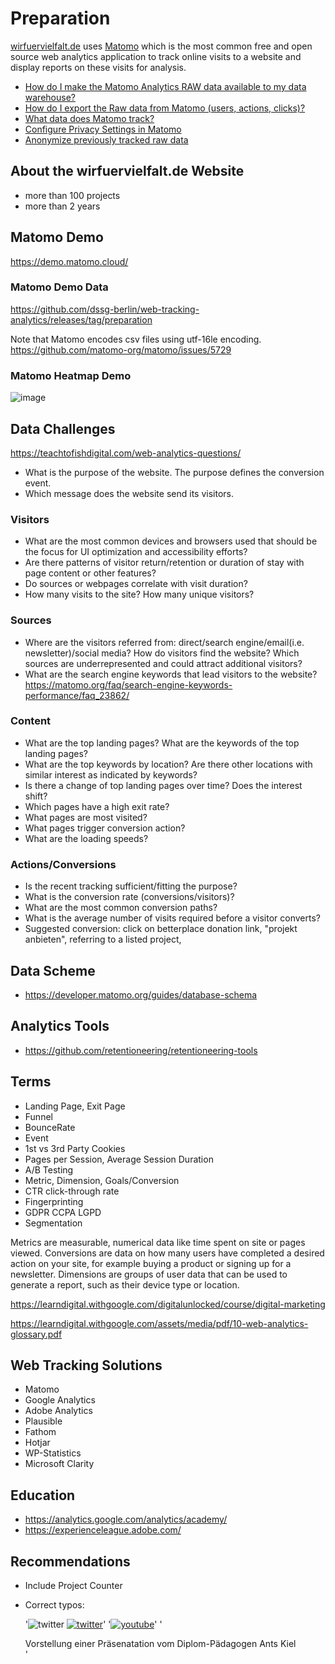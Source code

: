 # Preparation
[wirfuervielfalt.de](https://www.wirfuervielfalt.de/) uses [Matomo](https://matomo.org/) which is the most common free and open source web analytics application to track online visits to a website and display reports on these visits for analysis.

* [How do I make the Matomo Analytics RAW data available to my data warehouse?](https://matomo.org/faq/how-to/faq_24536/)
* [How do I export the Raw data from Matomo (users, actions, clicks)?](https://matomo.org/faq/how-to/faq_24574/)
* [What data does Matomo track?](https://matomo.org/faq/general/faq_18254/)
* [Configure Privacy Settings in Matomo](https://matomo.org/faq/general/configure-privacy-settings-in-matomo/)
* [Anonymize previously tracked raw data](https://matomo.org/faq/how-to/faq_35661/)

## About the wirfuervielfalt.de Website

* more than 100 projects
* more than 2 years

## Matomo Demo
https://demo.matomo.cloud/

### Matomo Demo Data
https://github.com/dssg-berlin/web-tracking-analytics/releases/tag/preparation

Note that Matomo encodes csv files using utf-16le encoding. https://github.com/matomo-org/matomo/issues/5729

### Matomo Heatmap Demo
![image](https://user-images.githubusercontent.com/8211411/222895767-1a8f8bb4-4037-4a78-bed6-e625fcbf3ac5.png)

## Data Challenges
https://teachtofishdigital.com/web-analytics-questions/

* What is the purpose of the website. The purpose defines the conversion event.
* Which message does the website send its visitors.

### Visitors
* What are the most common devices and browsers used that should be the focus for UI optimization and accessibility efforts?
* Are there patterns of visitor return/retention or duration of stay with page content or other features?
* Do sources or webpages correlate with visit duration?
* How many visits to the site? How many unique visitors?

### Sources
* Where are the visitors referred from: direct/search engine/email(i.e. newsletter)/social media? How do visitors find the website? Which sources are underrepresented and could attract additional visitors?
* What are the search engine keywords that lead visitors to the website? https://matomo.org/faq/search-engine-keywords-performance/faq_23862/

### Content
* What are the top landing pages? What are the keywords of the top landing pages? 
* What are the top keywords by location? Are there other locations with similar interest as indicated by keywords?
* Is there a change of top landing pages over time? Does the interest shift?
* Which pages have a high exit rate?
* What pages are most visited?
* What pages trigger conversion action?
* What are the loading speeds?

### Actions/Conversions
* Is the recent tracking sufficient/fitting the purpose?
* What is the conversion rate (conversions/visitors)?
* What are the most common conversion paths?
* What is the average number of visits required before a visitor converts?
* Suggested conversion: click on betterplace donation link, "projekt anbieten", referring to a listed project, 

## Data Scheme
* https://developer.matomo.org/guides/database-schema

## Analytics Tools
* https://github.com/retentioneering/retentioneering-tools

## Terms
* Landing Page, Exit Page
* Funnel
* BounceRate
* Event
* 1st vs 3rd Party Cookies
* Pages per Session, Average Session Duration
* A/B Testing
* Metric, Dimension, Goals/Conversion
* CTR click-through rate
* Fingerprinting
* GDPR CCPA LGPD
* Segmentation

Metrics are measurable, numerical data like time spent on site or pages viewed. Conversions are data on how many users have completed a desired action on your site, for example buying a product or signing up for a newsletter. Dimensions are groups of user data that can be used to generate a report, such as their device type or location.

https://learndigital.withgoogle.com/digitalunlocked/course/digital-marketing

https://learndigital.withgoogle.com/assets/media/pdf/10-web-analytics-glossary.pdf

## Web Tracking Solutions
* Matomo
* Google Analytics
* Adobe Analytics
* Plausible
* Fathom
* Hotjar
* WP-Statistics
* Microsoft Clarity

## Education

* https://analytics.google.com/analytics/academy/
* https://experienceleague.adobe.com/

## Recommendations

* Include Project Counter
* Correct typos:

	'<img alt="twitter" title="twitter" src="/img/linkedin.svg" class="twitter">
	<a href="https://www.linkedin.com/company/54338698/" title="linkedin" class="xsbbLabel"><img alt="twitter" title="twitter" src="/img/linkedinhell.svg" class="icons"></a>'
	'<a href="https://www.betterplace.org/de/projects/91900?utm_campaign=user_share&amp;utm_medium=ppp_sticky&amp;utm_source=Link" title="spenden" class="xsbbLabel"><img alt="youtube" title="spenden" src="/img/SpendenButtonDesktop.svg" class="spendeicon"></a>'
	'<div data-v-7f0f8cef="" data-v-44845210="" class="vel-img-title">Vorstellung einer Präsenatation vom Diplom-Pädagogen Ants Kiel</div>'